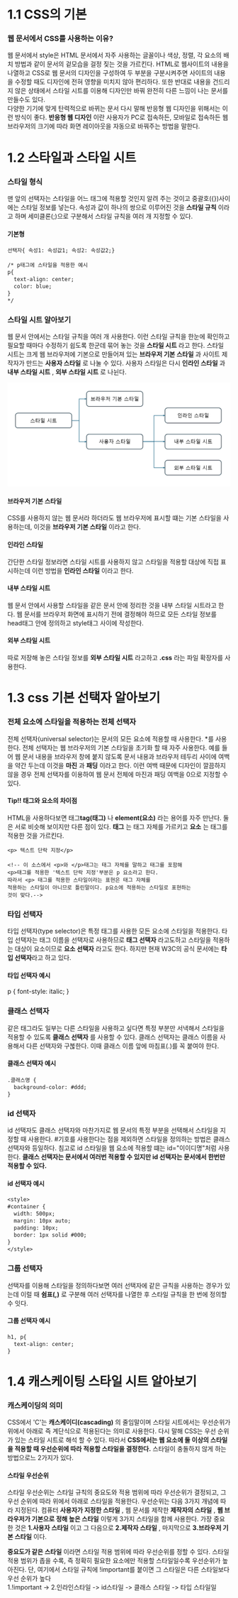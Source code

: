 # 1.1 CSS의 기본

### 웹 문서에서 CSS를 사용하는 이유?
웹 문서에서 style은 HTML 문서에서 자주 사용하는 글꼴이나 색상, 정렬, 각 요소의 배치 방법과 같이 문서의 겉모습을 걸정 짖는 것을 가르킨다. HTML로 웹사이트의 내용을 나열하고 CSS로 웹 문서의 디자인을 구성하여 두 부분을 구분시켜주면 사이트의 내용을 수정할 때도 디자인에 전혀 영향을 미치지 않아 편리하다. 또한 반대로 내용을 건드리지 않은 상태에서 스타일 시트를 이용해 디자인만 바꿔 완전히 다른 느낌이 나는 문서를 만들수도 있다. <br>
다양한 기기에 맞게 탄력적으로 바뀌는 문서 다시 말해 반응형 웹 디자인을 위해서는 이런 방식이 좋다. **반응형 웹 디자인** 이란 사용자가 PC로 접속하든, 모바일로 접속하든 웹 브라우저의 크기에 따라 화면 레이아웃을 자동으로 바꿔주는 방법을 말한다.

# 1.2 스타일과 스타일 시트

### 스타일 형식
맨 앞의 선택자는 스타일을 어느 태그에 적용할 것인지 알려 주는 것이고 중괄호({})사이에는 스타일 정보를 넣는다. 속성과 값이 하나의 쌍으로 이루어진 것을 **스타일 규칙** 이라고 하며 세미클론(;)으로 구분해서 스타일 규칙을 여러 개 지정할 수 있다.
#### 기본형
```
선택자{ 속성1: 속성값1; 속성2: 속성값2;}

/* p태그에 스타일을 적용한 예시
p{
  text-align: center;
  color: blue;
}
*/
```

### 스타일 시트 알아보기
웹 문서 안에서는 스타일 규칙을 여러 개 사용한다. 이런 스타일 규칙을 한눈에 확인하고 필요할 때마다 수정하기 쉽도록 한군데 묶어 놓는 것을 **스타일 시트** 라고 한다. 스타일 시트는 크게 웹 브라우저에 기본으로 만들어져 있는 **브라우저 기본 스타일** 과 사이트 제작자가 만드는 **사용자 스타일** 로 나눌 수 있다. 사용자 스타일은 다시 **인라인 스타일** 과 **내부 스타일 시트** , **외부 스타일 시트** 로 나뉜다. 

<img src="image/style_sheet.png">

#### 브라우저 기본 스타일
CSS를 사용하지 않는 웹 문서라 하더라도 웹 브라우저에 표시할 떄는 기본 스타일을 사용하는데, 이것을 **브라우저 기본 스타일** 이라고 한다.

#### 인라인 스타일
간단한 스타일 정보라면 스타일 시트를 사용하지 않고 스타일을 적용할 대상에 직접 표시하는데 이런 방법을 **인라인 스타일** 이라고 한다.

#### 내부 스타일 시트 
웹 문서 안에서 사용할 스타일을 같은 문서 안에 정리한 것을 내부 스타일 시트라고 한다. 웹 문서를 브라우저 화면에 표시하기 전에 결정해야 하므로 모든 스타일 정보를 head태그 안에 정의하고 style태그 사이에 작성한다.

#### 외부 스타일 시트
따로 저장해 놓은 스타일 정보를 **외부 스타일 시트** 라고하고 **.css** 라는 파일 확장자를 사용한다. 

# 1.3 css 기본 선택자 알아보기

### 전체 요소에 스타일을 적용하는 전체 선택자
전체 선택자(universal selector)는 문서의 모든 요소에 적용할 때 사용한다. *를 사용한다. 전체 선택자는 웹 브라우저의 기본 스타일을 초기화 할 때 자주 사용한다. 예를 들어 웹 문서 내용을 브라우저 창에 붙지 않도록 문서 내용과 브라우저 테두리 사이에 여백을 약간 두는데 이것을 **마진** 과 **패딩** 이라고 한다. 이런 여백 때문에 디자인이 깔끔하지 않을 경우 전체 선택자를 이용하여 웹 문서 전체에 마진과 패딩 여백을 0으로 지정할 수 있다. 

#### Tip!! 태그와 요소의 차이점
HTML을 사용하다보면 태그**tag(태그)** 나 **element(요소)** 라는 용어를 자주 만난다. 둘은 서로 비슷해 보이지만 다른 점이 있다. **태그** 는 태그 자체를 가르키고 **요소** 는 태그를 적용한 것을 가르킨다.
```
<p> 텍스트 단락 지정</p>

<!-- 이 소스에서 <p>와 </p>태그는 태그 자체를 말하고 태그를 포함해
<p>태그를 적용한 '텍스트 단락 지정'부분은 p 요소라고 한다.
따라서 <p> 태그를 적용한 스타일이라는 표현은 태그 자체를
적용하는 스타일이 아니므로 틀린말이다. p요소에 적용하는 스타일로 표현하는
것이 맞다.-->
```

### 타입 선택자
타입 선택자(type selector)은 특정 태그를 사용한 모든 요소에 스타일을 적용한다. 타입 선택자는 태그 이름을 선택자로 사용하므로 **태그 선택자** 라고도하고 스타일을 적용하는 대상이 요소이므로 **요소 선택자** 라고도 한다. 하지만 현재 W3C의 공식 문서에는 **타입 선택자**라고 하고 있다.

#### 타입 선택자 예시
p {
  font-style: italic;
}

### 클래스 선택자
같은 태그라도 일부는 다른 스타일을 사용하고 싶다면 특정 부분만 서낵해서 스타일을 적용할 수 있도록 **클래스 선택자** 를 사용할 수 있다. 클래스 선택자는 클래스 이름을 사용해서 다른 선택자와 구붆한다. 이때 클래스 이름 앞에 마침표(.)를 꼭 붙여야 한다.

#### 클래스 선택자 예시
```
.클래스명 {
  background-color: #ddd;
}
```
### id 선택자
id 선택자도 클래스 선택자와 마찬가지로 웹 문서의 특정 부분을 선택해서 스타일을 지정할 때 사용한다. #기호를 사용한다는 점을 제외하면 스타일을 정의하는 방법은 클래스 선택자와 등일하다. 침고로 id 스타일을 웹 요소에 적용할 떄는 id="이이디명"처럼 사용한다. **클래스 선택자는 문서에서 여러번 적용할 수 있지만 id 선택자는 문서에서 한번만 적용할 수 있다.** 

#### id 선택자 예시
```
<style>
#container {
  width: 500px;
  margin: 10px auto;
  padding: 10px;
  border: 1px solid #000;
}
</style>
```

### 그룹 선택자
선택자를 이용해 스타일을 정의하다보면 여러 선택자에 같은 규칙을 사용하는 경우가 있는데 이럴 때 **쉼표(,)** 로 구분해 여러 선택자를 나열한 후 스타일 규칙을 한 번에 정의할 수 잇다.
#### 그룹 선택자 예시
```
h1, p{
  text-align: center;
}
```
# 1.4 캐스케이팅 스타일 시트 알아보기

### 캐스케이딩의 의미
CSS에서 'C'는 **캐스케이디(cascading)** 의 줄임말이며 스타일 시트에서는 우선순위가 위에서 아래로 즉 계단식으로 적용된다는 의미로 사용한다. 다시 말해 CSS는 우선 순위가 있는 스타일 시트로 해석 할 수 있다. 따라서 **CSS에서는 웹 요소에 둘 이상의 스타일을 적용할 때 우선순위에 따라 적용할 스타일을 결정한다.** 스타일이 충돌하지 않게 하는 방법으로느 2가지가 있다.

#### 스타일 우선순위
스타일 우선순위는 스타일 규칙의 중요도와 적용 범위에 따라 우선순위가 결정되고, 그 우선 순위에 따라 위에서 아래로 스타일을 적용한다. 우선순위는 다음 3가지 개념에 따라 지정된다. 컴퓨터 **사용자가 지정한 스타일** , 웹 문서를 제작한 **제작자의 스타일** , **웹 브라우저가 기본으로 정해 높은 스타일** 이렇게 3가지 스타일을 함께 사용한다. 가장 중요한 것은 **1.사용자 스타일** 이고 그 다음으로 **2.제작자 스타일** , 마지막으로 **3.브라우저 기본 스타일** 이다. <br>

**중요도가 같은 스타일** 이라면 스타일 적용 범위에 따라 우선순위를 정할 수 있다. 스타일 적용 범위가 좁을 수록, 즉 정확히 필요한 요소에만 적용할 스타일일수록 우선순위가 높아진다. 단, 여기에서 스타일 규칙에 !important를 붙이면 그 스타일은 다른 스타일보다 우선 순위가 높다 <br>
1.!important -> 2.인라인스타일 -> id스타일 -> 클래스 스타일 -> 타입 스타일일




































